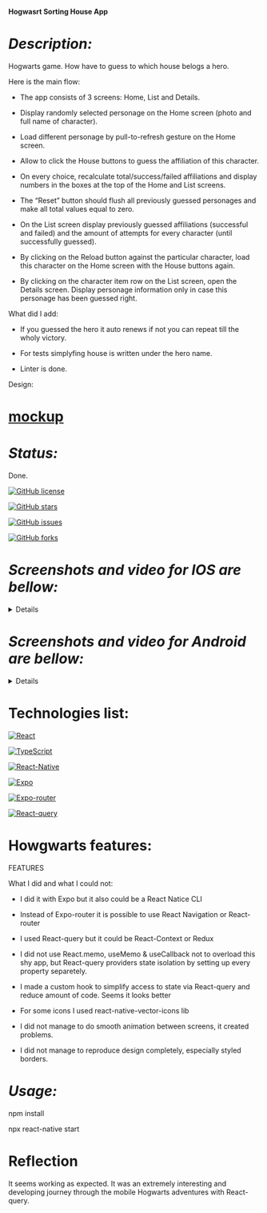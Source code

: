 **Hogwasrt Sorting House App**

# _Description:_

Hogwarts game. How have to guess to which house belogs a hero.

Here is the main flow: 

- The app consists of 3 screens: Home, List and Details.

- Display randomly selected personage on the Home screen (photo and full name of character).

- Load different personage by pull-to-refresh gesture on the Home screen.

- Allow to click the House buttons to guess the affiliation of this character.

- On every choice, recalculate total/success/failed affiliations and display numbers in the boxes at the top of the Home and List screens.

- The “Reset” button should flush all previously guessed personages and make all total values equal to zero.

- On the List screen display previously guessed affiliations (successful and failed) and the amount of attempts for every character (until successfully guessed).

- By clicking on the Reload button against the particular character, load this character on the Home screen with the House buttons again.

- By clicking on the character item row on the List screen, open the Details screen. Display personage information only in case this personage has been guessed right.

What did I add:

- If you guessed the hero it auto renews if not you can repeat till the wholy victory.

- For tests simplyfing house is written under the hero name.

- Linter is done.

Design:

# [mockup](https://camo.githubusercontent.com/d05c30dcfabf04f992c955d5d2e855f4903ea4b09629f4de39c9a0ecc739e571/68747470733a2f2f7265732e636c6f7564696e6172792e636f6d2f646777366d6c6976672f696d6167652f75706c6f61642f76313730353031363636352f53757065725f46696e616c5f666e6b336e7a2e706e67)

# _Status:_

Done.

[![GitHub license](https://img.shields.io/github/license/haduigon/HogwartsSortingHouseApp)](https://github.com/haduigon/HogwartsSortingHouseApp/blob/master/LICENSE)

[![GitHub stars](https://img.shields.io/github/stars/haduigon/HogwartsSortingHouseApp)](https://github.com/haduigon/HogwartsSortingHouseApp/stargazers)

[![GitHub issues](https://img.shields.io/github/issues/haduigon/HogwartsSortingHouseApp)](https://github.com/haduigon/HogwartsSortingHouseApp/issues)

[![GitHub forks](https://img.shields.io/github/forks/haduigon/HogwartsSortingHouseApp)](https://github.com/haduigon/HogwartsSortingHouseApp/network)

# _Screenshots and video for IOS are bellow:_

<details>
![Simulator Screenshot - iPhone 15 Pro Max - 2024-11-08 at 21 13 33](https://github.com/user-attachments/assets/a7243f9d-3cfe-4371-af69-2786bd14a8f6)

![Simulator Screenshot - iPhone 15 Pro Max - 2024-11-08 at 21 13 58](https://github.com/user-attachments/assets/23b1ac47-8645-474f-9df8-3aa9a6035381)
![Simulator Screenshot - iPhone 15 Pro Max - 2024-11-08 at 21 14 09](https://github.com/user-attachments/assets/98e60cb2-272d-4f7c-b754-32ee0a81840a)
![Simulator Screenshot - iPhone 15 Pro Max - 2024-11-08 at 21 14 27](https://github.com/user-attachments/assets/68752e77-66f3-4d13-a4d1-80f90e076755)


https://github.com/user-attachments/assets/091d3a14-09d5-4081-9ca5-374ed6278898



</details>

# _Screenshots and video for Android are bellow:_

<details>
![2024-11-08 22 01 07](https://github.com/user-attachments/assets/726f773b-496c-410c-92fa-b39063bdd136)
![2024-11-08 22 01 15](https://github.com/user-attachments/assets/3d255da6-8cbb-4f6f-acf0-6ba86baba09c)
![2024-11-08 22 00 44](https://github.com/user-attachments/assets/a923b3b9-35e0-43ed-be5e-6d48e6b74a51)
![2024-11-08 22 00 57](https://github.com/user-attachments/assets/fc3a1dd9-8967-414f-8eee-3b4a3a2fbcb6)
https://github.com/user-attachments/assets/5488c1e5-b38b-44f4-8294-71456d5fbede
</details>

# Technologies list:

[![React](https://img.shields.io/badge/React-18.2.0-green)](https://react.dev/)

[![TypeScript](https://img.shields.io/badge/TypeScript-5.3.3-green)](https://www.typescriptlang.org/)

[![React-Native](https://img.shields.io/badge/React%20Native-0.74.5-yellow)](https://reactnative.dev/)

[![Expo](https://img.shields.io/badge/Expo-51.0.28-grey)](https://expo.dev/)

[![Expo-router](https://img.shields.io/badge/Expo%20router-3.5.23-orange)](https://expo.dev/)

[![React-query](https://img.shields.io/badge/React%20query-5.59.20-lightgreen)](https://tanstack.com/query/v3)


# Howgwarts features:

FEATURES

What I did and what I could not:

- I did it with Expo but it also could be a React Natice CLI

- Instead of Expo-router it is possible to use React Navigation or React-router 
  
- I used React-query but it could be React-Context or Redux

- I did not use React.memo, useMemo & useCallback not to overload this shy app, but React-query providers state isolation by setting up every property separetely.

- I made a custom hook to simplify access to state via React-query and reduce amount of code. Seems it looks better

- For some icons I used react-native-vector-icons lib

- I did not manage to do smooth animation between screens, it created problems.

- I did not manage to reproduce design completely, especially styled borders.

# _Usage:_

npm install

npx react-native start

# Reflection

It seems working as expected. It was an extremely interesting and developing journey through the mobile Hogwarts adventures with React-query.
